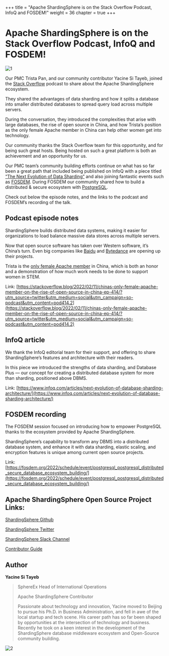 +++
title = "Apache ShardingSphere is on the Stack Overflow Podcast, InfoQ and FOSDEM!"
weight = 36
chapter = true
+++

# Apache ShardingSphere is on the Stack Overflow Podcast, InfoQ and FOSDEM!

![1](https://shardingsphere.apache.org/blog/img/Stack_Overflow_img_1.jpeg)

Our PMC Trista Pan, and our community contributor Yacine Si Tayeb, joined the [Stack Overflow](https://stackoverflow.blog/2022/02/11/chinas-only-female-apache-member-on-the-rise-of-open-source-in-china-ep-414/?utm_source=twitter&utm_medium=social&utm_campaign=so-podcast&utm_content=pod414.2) podcast to share about the Apache ShardingSphere ecosystem.

They shared the advantages of data sharding and how it splits a database into smaller distributed databases to spread query load across multiple servers.

During the conversation, they introduced the complexities that arise with large databases, the rise of open source in China, and how Trista’s position as the only female Apache member in China can help other women get into technology.

Our community thanks the 
Stack Overflow
 team for this opportunity, and for being such great hosts. Being hosted on such a great platform is both an achievement and an opportunity for us.
 
Our PMC team’s community building efforts continue on what has so far been a great path that included being published on InfoQ with a piece titled [“The Next Evolution of Data Sharding”](https://www.infoq.com/articles/next-evolution-of-database-sharding-architecture/) and also joining fantastic events such as [FOSDEM](http://postgresql%20distributed%20%26%20secure%20database%20ecosystem%20building/). During FOSDEM our community shared how to build a distributed & secure ecosystem with [PostgreSQL](https://www.postgresql.org/).

Check out below the episode notes, and the links to the podcast and FOSDEM’s recording of the talk.

## Podcast episode notes
ShardingSphere builds distributed data systems, making it easier for organizations to load balance massive data stores across multiple servers.

Now that open source software has taken over Western software, it’s China’s turn. Even big companies like [Baidu](https://github.com/baidu) and [Bytedance](https://github.com/bytedance) are opening up their projects.

Trista is the [only female Apache member](https://segmentfault.com/a/1190000040352390) in China, which is both an honor and a demonstration of how much work needs to be done to support women in STEM.

Link: [https://stackoverflow.blog/2022/02/11/chinas-only-female-apache-member-on-the-rise-of-open-source-in-china-ep-414/?utm_source=twitter&utm_medium=social&utm_campaign=so-podcast&utm_content=pod414.2](https://stackoverflow.blog/2022/02/11/chinas-only-female-apache-member-on-the-rise-of-open-source-in-china-ep-414/?utm_source=twitter&utm_medium=social&utm_campaign=so-podcast&utm_content=pod414.2)

## InfoQ article
We thank the InfoQ editorial team for their support, and offering to share ShardingSphere’s features and architecture with their readers.

In this piece we introduced the strengths of data sharding, and Database Plus — our concept for creating a distributed database system for more than sharding, positioned above DBMS.

Link: [https://www.infoq.com/articles/next-evolution-of-database-sharding-architecture/](https://www.infoq.com/articles/next-evolution-of-database-sharding-architecture/)

## FOSDEM recording
The FOSDEM session focused on introducing how to empower PostgreSQL thanks to the ecosystem provided by Apache ShardingSphere.

ShardingSphere’s capability to transform any DBMS into a distributed database system, and enhance it with data sharding, elastic scaling, and encryption features is unique among current open source projects.

Link: [https://fosdem.org/2022/schedule/event/postgresql_postgresql_distributed_secure_database_ecosystem_building/](https://fosdem.org/2022/schedule/event/postgresql_postgresql_distributed_secure_database_ecosystem_building/)

## Apache ShardingSphere Open Source Project Links:

[ShardingSphere Github](https://github.com/apache/shardingsphere)

[ShardingSphere Twitter](https://twitter.com/ShardingSphere)

[ShardingSphere Slack Channel](https://join.slack.com/t/apacheshardingsphere/shared_invite/zt-sbdde7ie-SjDqo9~I4rYcR18bq0SYTg)

[Contributor Guide](https://shardingsphere.apache.org/community/cn/involved/)

## Author

**Yacine Si Tayeb**

> SphereEx Head of International Operations
> 
> Apache ShardingSphere Contributor
> 
> Passionate about technology and innovation, Yacine moved to Beijing to pursue his Ph.D. in Business Administration, and fell in awe of the local startup and tech scene. His career path has so far been shaped by opportunities at the intersection of technology and business. Recently he took on a keen interest in the development of the ShardingSphere database middleware ecosystem and Open-Source community building.

![2](https://shardingsphere.apache.org/blog/img/Yacine_Si_Tayeb_Photo.png)
